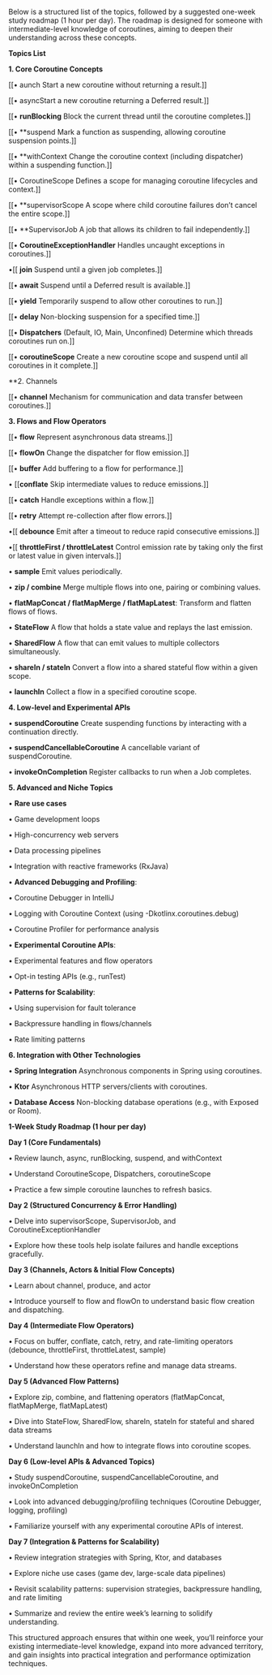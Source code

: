 Below is a structured list of the topics, followed by a suggested one-week study roadmap (1 hour per day). The roadmap is designed for someone with intermediate-level knowledge of coroutines, aiming to deepen their understanding across these concepts.

  

**Topics List**

  

**1. Core Coroutine Concepts**

[[• aunch Start a new coroutine without returning a result.]]

[[• asyncStart a new coroutine returning a Deferred result.]]

[[• **runBlocking** Block the current thread until the coroutine completes.]]

[[• **suspend Mark a function as suspending, allowing coroutine suspension points.]]

[[• **withContext Change the coroutine context (including dispatcher) within a suspending function.]]


[[•  CoroutineScope Defines a scope for managing coroutine lifecycles and context.]]


[[• **supervisorScope  A scope where child coroutine failures don’t cancel the entire scope.]]

[[• **SupervisorJob A job that allows its children to fail independently.]]


[[• **CoroutineExceptionHandler** Handles uncaught exceptions in coroutines.]]

•[[ **join**  Suspend until a given job completes.]]


[[• **await** Suspend until a Deferred result is available.]]


[[• **yield**  Temporarily suspend to allow other coroutines to run.]]

[[• **delay** Non-blocking suspension for a specified time.]]


[[• **Dispatchers** (Default, IO, Main, Unconfined) Determine which threads coroutines run on.]]



[[• **coroutineScope** Create a new coroutine scope and suspend until all coroutines in it complete.]]

  

**2. Channels 

[[• **channel**  Mechanism for communication and data transfer between coroutines.]]


**3. Flows and Flow Operators**

[[• **flow**  Represent asynchronous data streams.]]

[[• **flowOn**  Change the dispatcher for flow emission.]]

[[• **buffer**  Add buffering to a flow for performance.]]

• [[**conflate**  Skip intermediate values to reduce emissions.]]

[[• **catch**  Handle exceptions within a flow.]]

[[• **retry**  Attempt re-collection after flow errors.]]

•[[ **debounce**  Emit after a timeout to reduce rapid consecutive emissions.]]

•[[ **throttleFirst / throttleLatest** Control emission rate by taking only the first or latest value in given intervals.]]

• **sample**  Emit values periodically.

• **zip / combine**  Merge multiple flows into one, pairing or combining values.

• **flatMapConcat / flatMapMerge / flatMapLatest**: Transform and flatten flows of flows.

• **StateFlow**  A flow that holds a state value and replays the last emission.

• **SharedFlow**  A flow that can emit values to multiple collectors simultaneously.

• **shareIn / stateIn**  Convert a flow into a shared stateful flow within a given scope.

• **launchIn**  Collect a flow in a specified coroutine scope.

  

**4. Low-level and Experimental APIs**

• **suspendCoroutine**  Create suspending functions by interacting with a continuation directly.

• **suspendCancellableCoroutine**  A cancellable variant of suspendCoroutine.

• **invokeOnCompletion**  Register callbacks to run when a Job completes.

  

**5. Advanced and Niche Topics**

• **Rare use cases** 

• Game development loops

• High-concurrency web servers

• Data processing pipelines

• Integration with reactive frameworks (RxJava)

• **Advanced Debugging and Profiling**:

• Coroutine Debugger in IntelliJ

• Logging with Coroutine Context (using -Dkotlinx.coroutines.debug)

• Coroutine Profiler for performance analysis

• **Experimental Coroutine APIs**:

• Experimental features and flow operators

• Opt-in testing APIs (e.g., runTest)

• **Patterns for Scalability**:

• Using supervision for fault tolerance

• Backpressure handling in flows/channels

• Rate limiting patterns

  

**6. Integration with Other Technologies**

• **Spring Integration**  Asynchronous components in Spring using coroutines.

• **Ktor**  Asynchronous HTTP servers/clients with coroutines.

• **Database Access**  Non-blocking database operations (e.g., with Exposed or Room).

  

**1-Week Study Roadmap (1 hour per day)**

  

**Day 1 (Core Fundamentals)**

• Review launch, async, runBlocking, suspend, and withContext

• Understand CoroutineScope, Dispatchers, coroutineScope

• Practice a few simple coroutine launches to refresh basics.

  

**Day 2 (Structured Concurrency & Error Handling)**

• Delve into supervisorScope, SupervisorJob, and CoroutineExceptionHandler

• Explore how these tools help isolate failures and handle exceptions gracefully.

  

**Day 3 (Channels, Actors & Initial Flow Concepts)**

• Learn about channel, produce, and actor

• Introduce yourself to flow and flowOn to understand basic flow creation and dispatching.

  

**Day 4 (Intermediate Flow Operators)**

• Focus on buffer, conflate, catch, retry, and rate-limiting operators (debounce, throttleFirst, throttleLatest, sample)

• Understand how these operators refine and manage data streams.

  

**Day 5 (Advanced Flow Patterns)**

• Explore zip, combine, and flattening operators (flatMapConcat, flatMapMerge, flatMapLatest)

• Dive into StateFlow, SharedFlow, shareIn, stateIn for stateful and shared data streams

• Understand launchIn and how to integrate flows into coroutine scopes.

  

**Day 6 (Low-level APIs & Advanced Topics)**

• Study suspendCoroutine, suspendCancellableCoroutine, and invokeOnCompletion

• Look into advanced debugging/profiling techniques (Coroutine Debugger, logging, profiling)

• Familiarize yourself with any experimental coroutine APIs of interest.

  

**Day 7 (Integration & Patterns for Scalability)**

• Review integration strategies with Spring, Ktor, and databases

• Explore niche use cases (game dev, large-scale data pipelines)

• Revisit scalability patterns: supervision strategies, backpressure handling, and rate limiting

• Summarize and review the entire week’s learning to solidify understanding.

  

This structured approach ensures that within one week, you’ll reinforce your existing intermediate-level knowledge, expand into more advanced territory, and gain insights into practical integration and performance optimization techniques.